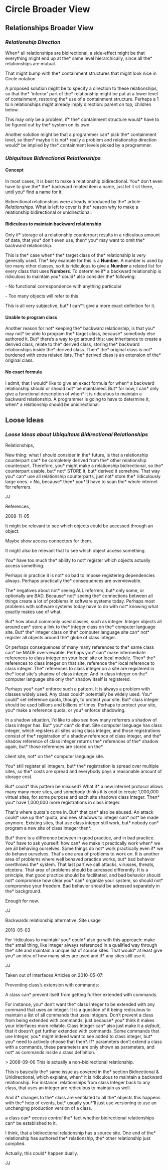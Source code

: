 ﻿Circle Broader View
===================

## **Relationships Broader View**
### ***Relationship Direction***
When\* all relationships are bidirectional, a side-effect might be that everything might end up at the\* same level hierarchically, since all the\* relationships are mutual.

That might bump with the\* containment structures that might look nice in Circle notation.

A proposed solution might be to specify a direction to these relationships, so that the\* 'inferior' part of the\* relationship might be put at a lower level of containment, restoring the\* use of a containment structure. Perhaps a 1 to n relationships might already imply direction: parent on top, children below.

This may only be a problem, if\* the\* containment structure would\* have to be figured out by the\* system on its own.

Another solution might be that a programmer can\* pick the\* containment level, so then\* maybe it is not\* really a problem and relationship direction would\* be implied by the\* containment levels picked by a programmer.
### ***Ubiquitous Bidirectional Relationships***
#### **Concept**
In most cases, it is best to make a relationship bidirectional. You\* don’t even have to give the\* the\* backward related item a name, just let it sit there, until you\* find a name for it.

Bidirectional relationships were already introduced by the\* article *Relationships*. What is left to cover is the\* reason why to make a relationship bidirectional or unidirectional.
#### **Ridiculous to maintain backward relationship**
Only if\* storage of a relationship counterpart results in a ridiculous amount of data, that you\* don't even use, then\* you\* may want to omit the\* backward relationship.

This is the\* case when\* the\* target class of the\* relationship is very generally used. The\* key example for this is a **Number**. A number is used by too many other classes, so it is ridiculous to give a **Number** a related list for every class that uses **Numbers**. To determine if\* a backward relationship is ridiculous to maintain you\* could\* also consider the\* following:

\- No functional correspondence with anything particular

\- Too many objects will refer to this.

This is all very subjective, but\* I can\*’t give a more exact definition for it.
#### **Unable to program class**
Another reason for not\* keeping the\* backward relationship, is that you\* may not\* be able to program the\* target class, because\* somebody else authored it. But\* there’s a way to go around this: use inheritance to create a derived class, relate to the\* derived class, storing the\* backward relationships inside the\* derived class. Then\* the\* original class is not\* burdened with extra related lists. The\* derived class is an extension of the\* original class.
#### **No exact formula**
I admit, that I would\* like to give an exact formula for when\* a backward relationship should or should not\* be maintained. But\* for now, I can\* only give a functional description of when\* it is ridiculous to maintain a backward relationship. A programmer is going to have to determine it, when\* a relationship should be unidirectional.
## **Loose Ideas**
### ***Loose Ideas about Ubiquitous Bidirectional Relationships***
Relationships,

New thing: what I should consider in the\* future, is that a relationship counterpart can\* be completely derived from the\* other relationship counterpart. Therefore, you\* might make a relationship bidirectional, so the\* counterpart usable, but\* not\* STORE it, but\* derived it somehow. That way you\* can\* use all relationship counterparts, just not\* store the\* ridiculously large ones. > No, because\* then\* you\*’d have to scan the\* whole internet for referrers.

JJ

References,

2008-11-05



It might be relevant to see which objects could be accessed through an object.

Maybe show access connectors for them.

It might also be relevant that to see which object access something.

You\* have too much the\* ability to not\* register which objects actually access something.



Perhaps in practice it is not\* so bad to impose registering dependencies always. Perhaps practically the\* consequences are overviewable.



The\* negatives about not\* seeing ALL referrers, but\* only some, or optionally are BAD. Because\* not\* seeing the\* connections between all things create a lot of problems in software systems today. Perhaps most problems with software systems today have to do with not\* knowing what exactly makes use of what.



But\* how about commonly used classes, such as integer. Integer objects all around can\* store a link to the\* integer class on the\* computer language site. But\* the\* integer class on the\* computer language site can\* not\* register all objects around the\* globe of class integer.



Or perhaps consequences of many many references to the\* same class can\* be MADE overviewable. Perhaps you\* can\* make intermediate references to class integer on your local site or local module. Then\* the\* references to class integer on that site, reference the\* local reference to class integer. The\* references to class integer on a site are registered in the\* local site's shadow of class integer. And in class integer on the\* computer language site only the\* shadow itself is registered.



Perhaps you\* can\* enforce such a pattern. It is always a problem with classes widely used. Any class could\* potentially be widely used. You\* could\* set reference quota, though, to protect your site. But\* class integer should be used billions and billions of times. Perhaps to protect your site, you\* make a reference quota, or you\* enforce shadowing.



In a shadow situation, I'd like to also see how many referrers a shadow of class integer has. But\* you\* can\* do that. Site computer language has class integer, which registers all sites using class integer, and those registrations consist of the\* registration of a shadow reference of class integer, and the\* shadow reference of class integer returns the\* references of the\* shadow again, but\* those references are stored on the\*

client site, not\* on the\* computer language site.



You\* still register all integers, but\* the\* registration is spread over multiple sites, so the\* costs are spread and everybody pays a reasonable amount of storage cost.



But\* could\* this pattern be misused? What if\* a new internet protocol allows many many more sites, and somebody thinks it is cool to create 1,000,000 virtual sites, for some purpose and each site shadows class integer. Then\* you\* have 1,000,000 more registrations in class integer.



That's where quota's come in. But\* that can\* also be abused. An attack could\* use up the\* quota, and new shadows to integer can\* not\* be made anymore. Existing sites, that use class integer still work, but\* nobody can\* program a new site of class integer then\*.



But\* there is a difference between in good practice, and in bad practice. You\* have to ask yourself: how can\* we make it practically work when\* we are all behaving ourselves. Some things do not\* work practically even if\* we do behave ourselves. That's one area of problems to work on. It is another area of problems where well behaved practice works, but\* bad behavior overthrows the\* system. That last part we call attacks, virusses, threats, etcetera. That area of problems should be adressed differently. It is a principle, that good practice should be facilitated, and bad behavior should not\* compromise how clear you\* can\* organize your system, so should not\* compromise your freedom. Bad behavior should be adressed separately in the\* background.



Enough for now.



JJ


Backwards relationship alternative: Site usage

2010-05-03

For ‘ridiculous to maintain’ you\* could\* also go with this approach: make the\* small thing, like Integer always referenced in a qualified way through the\* site and maintain a unique list of source sites. That would\* at least give you\* an idea of how many sites are used and if\* any sites still use it.

JJ


Taken out of Interfaces Articles on 2010-05-07:

Preventing class’s extension with commands:

A class can\* prevent itself from getting further extended with commands. 

For instance, you\* don’t want the\* class Integer to be extended with any command that uses an integer. It is a question of it being rediculous to maintain a list of all commands that uses integers. Don’t prevent a class from being extended with commands, just because\* you\* think it makes your interfaces more reliable. Class Integer can\* also just make it a *default*, that it doesn’t get further extended with commands. Some commands that use Integer, you\* might indeed want to see added to class integer, but\* you\* need to actively choose that then\*. If\* parameters don’t extend a class with a commands, these parameters are only shown as parameters, and not\* as commands inside a class definition.

\> 2008-09-06 This is actually a non-bidirectional relationship.

This is basically the\* same issue as covered in the\* section Bidirectional & Unidirectional, which explains, when\* it is ridiculous to maintain a backward relationship. For instance: relationships from class Integer back to any class, that uses an integer are rediculous to maintain as well.

And if\* changes to the\* class are ventilated to all the\* objects this happens with the\* help of events, but\* usually you\*’ll just use versioning to use an unchanging production version of a class.

a class can\* *access control* the\* fact whether bidirectional relationships can\* be established to it.

I think, that a bidirectional relationship has a source site. One end of the\* relationship has authored the\* relationship, the\* other relationship just complied. 

Actually, this could\* happen dually.

JJ

